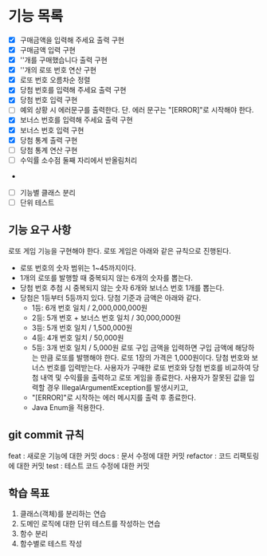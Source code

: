 
# 기능 목록

-[x] 구매금액을 입력해 주세요 출력 구현
-[x] 구매금액 입력 구현
-[x] ''개를 구매했습니다 출력 구현
-[x] ''개의 로또 번호 연산 구현
-  [x] 로또 번호 오름차순 정렬
-[x] 당첨 번호를 입력해 주세요 출력 구현
-[x] 당첨 번호 입력 구현
- [ ] 예외 상황 시 에러문구를 출력한다. 단. 에러 문구는 "[ERROR]"로 시작해야 한다.
-[x] 보너스 번호를 입력해 주세요 출력 구현
-[x] 보너스 번호 입력 구현
-[x] 당첨 통계 출력 구현
-[ ] 당첨 통계 연산 구현
- [ ] 수익률 소수점 둘째 자리에서 반올림처리
- 
-[ ] 기능별 클래스 분리
-[ ] 단위 테스트 

## 기능 요구 사항

로또 게임 기능을 구현해야 한다. 로또 게임은 아래와 같은 규칙으로 진행된다.

- 로또 번호의 숫자 범위는 1~45까지이다.
- 1개의 로또를 발행할 때 중복되지 않는 6개의 숫자를 뽑는다.
- 당첨 번호 추첨 시 중복되지 않는 숫자 6개와 보너스 번호 1개를 뽑는다.
- 당첨은 1등부터 5등까지 있다. 당첨 기준과 금액은 아래와 같다.
    - 1등: 6개 번호 일치 / 2,000,000,000원
    - 2등: 5개 번호 + 보너스 번호 일치 / 30,000,000원
    - 3등: 5개 번호 일치 / 1,500,000원
    - 4등: 4개 번호 일치 / 50,000원
    - 5등: 3개 번호 일치 / 5,000원
      로또 구입 금액을 입력하면 구입 금액에 해당하는 만큼 로또를 발행해야 한다.
      로또 1장의 가격은 1,000원이다.
      당첨 번호와 보너스 번호를 입력받는다.
      사용자가 구매한 로또 번호와 당첨 번호를 비교하여 당첨 내역 및 수익률을 출력하고 로또 게임을 종료한다.
      사용자가 잘못된 값을 입력할 경우 IllegalArgumentException를 발생시키고,
    - "[ERROR]"로 시작하는 에러 메시지를 출력 후 종료한다.
    - Java Enum을 적용한다.

## git commit 규칙
feat : 새로운 기능에 대한 커밋
docs : 문서 수정에 대한 커밋
refactor :  코드 리팩토링에 대한 커밋
test : 테스트 코드 수정에 대한 커밋

## 학습 목표
1. 클래스(객체)를 분리하는 연습
2. 도메인 로직에 대한 단위 테스트를 작성하는 연습
3. 함수 분리
4. 함수별로 테스트 작성